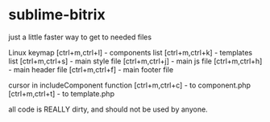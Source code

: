 # sublime-bitrix
just a little faster way to get to needed files


Linux keymap
[ctrl+m,ctrl+l] - components list
[ctrl+m,ctrl+k] - templates list
[ctrl+m,ctrl+s] - main style file
[ctrl+m,ctrl+j] - main js file
[ctrl+m,ctrl+h] - main header file
[ctrl+m,ctrl+f] - main footer file

cursor in includeComponent function
[ctrl+m,ctrl+c] - to component.php
[ctrl+m,ctrl+t] - to template.php

all code is REALLY dirty, and should not be used by anyone.
